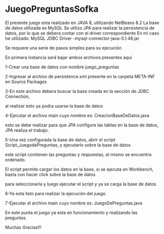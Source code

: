 # JuegoPreguntasSofka

El presente juego esta realizado en JAVA 8, utilizando NetBeans 8.2
La base de datos utilizada es MySQL
Se utilizo JPA para realizar la persistencia de datos, por lo que se debera contar con el driver correspondiente
En mi caso he utilizado: MySQL JDBC Driver -mysql-connector-java-5.1.48.jar

Se requiere una serie de pasos simples para su ejecución

En primera instancia será bajar ambos archivos presentes aquí

1-Crear una base de datos con nombre juego_preguntas

2-Ingresar al archivo de persistence.xml presente en la carpeta META-INF en Source Packages

3-En este archivo debera buscar la base creada en la sección de JDBC Connection, 

   al realizar esto ya podra usarse la base de datos
   
4-Ejecutar el archivo main cuyo nombre es: CreacionBaseDeDatos.java

   esto se debe realizar para que JPA configure las tablas en la base de datos, JPA realiza el trabajo.
   
5-Una vez configurada la base de datos, abrir el script  Script_JuegodePreguntas, y ejecutarlo sobre la base de datos

   este script contienen las preguntas y respuestas, el mismo se encuentra ordenado.
   
   El script permite cargar los datos en la base, si se ejecuta en Workbench, basta con hacer click sobre la base de datos
   
   para seleccionarla y luego ejecutar el script y ya se carga la base de datos
   
6-Ya esta listo para realizar la ejecución del juego. 

7-Ejecutar el archivo main cuyo nombre es: JuegoDePreguntas.java

  En este punta el juego ya esta en funcionamiento y realizando las preguntas.
  
  Muchas Gracias!!!



